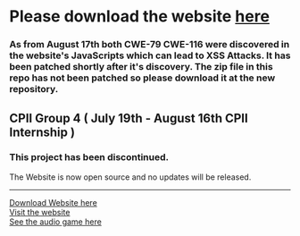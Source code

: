# Please download the website <a href="https://github.com/Optidev3455/Optidev3455.github.io">here</a> 
### As from August 17th both CWE-79 CWE-116 were discovered in the website's JavaScripts which can lead to XSS Attacks. It has been patched shortly after it's discovery. The zip file in this repo has not been patched so please download it at the new repository.
## CPII Group 4 ( July 19th - August 16th CPII Internship )
### This project has been discontinued.
The Website is now open source and no updates will be released.
<hr>
<a href="https://github.com/Optidev3455/Optidev3455.github.io">Download Website here</a>
<br>
<a href="https://optidev3455.github.io">Visit the website</a>
<br>
<a href="https://github.com/Optidev3455/CPIIGP4/tree/Game">See the audio game here</a>
